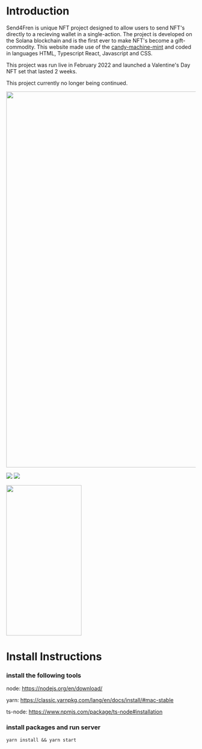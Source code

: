 # Introduction
Send4Fren is unique NFT project designed to allow users to send NFT's directly to a recieving wallet in a single-action. The project is developed on the Solana blockchain and is the first ever to make NFT's become a gift-commodity. This website made use of the [candy-machine-mint](https://github.com/exiled-apes/candy-machine-mint) and coded in languages HTML, Typescript React, Javascript and CSS. 

This project was run live in February 2022 and launched a Valentine's Day NFT set that lasted 2 weeks. 

This project currently no longer being continued.

<img src="https://github.com/send4fren/send4fren-ui/demo.gif" width=1000>

![](https://github.com/send4fren/send4fren-ui/demo.gif)
![](https://github.com/send4fren/send4fren-ui/demo-mobile.gif)

<img src="https://github.com/send4fren/send4fren-ui/demo.gif" data-canonical-src="https://github.com/send4fren/send4fren-ui/demo.gif" width="200" height="400" />

# Install Instructions

### install the following tools

node: https://nodejs.org/en/download/

yarn: https://classic.yarnpkg.com/lang/en/docs/install/#mac-stable

ts-node: https://www.npmjs.com/package/ts-node#installation


### install packages and run server

```
yarn install && yarn start
```
